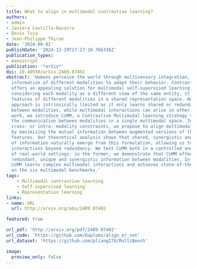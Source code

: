 ```yaml
---
title: What to align in multimodal contrastive learning?
authors:
- admin
- Javiera Castillo-Navarro
- Devis Tuia
- Jean-Philippe Thiran
date: '2024-09-01'
publishDate: '2024-12-29T17:27:10.766338Z'
publication_types:
- manuscript
publication: '*arXiv*'
doi: 10.48550/arXiv.2409.07402
abstract: 'Humans perceive the world through multisensory integration, blending the
  information of different modalities to adapt their behavior. Contrastive learning
  offers an appealing solution for multimodal self-supervised learning. Indeed, by
  considering each modality as a different view of the same entity, it learns to align
  features of different modalities in a shared representation space. However, this
  approach is intrinsically limited as it only learns shared or redundant information
  between modalities, while multimodal interactions can arise in other ways. In this
  work, we introduce CoMM, a Contrastive Multimodal learning strategy that enables
  the communication between modalities in a single multimodal space. Instead of imposing
  cross- or intra- modality constraints, we propose to align multimodal representations
  by maximizing the mutual information between augmented versions of these multimodal
  features. Our theoretical analysis shows that shared, synergistic and unique terms
  of information naturally emerge from this formulation, allowing us to estimate multimodal
  interactions beyond redundancy. We test CoMM both in a controlled and in a series
  of real-world settings: in the former, we demonstrate that CoMM effectively captures
  redundant, unique and synergistic information between modalities. In the latter,
  CoMM learns complex multimodal interactions and achieves state-of-the-art results
  on the six multimodal benchmarks.'
tags:
    - Multimodal contrastive learning 
    - Self-supervised learning
    - Representation learning
links:
- name: URL
  url: http://arxiv.org/abs/2409.07402

featured: true

url_pdf: 'http://arxiv.org/pdf/2409.07402'
url_code: 'https://github.com/Duplums/align_or_not'
url_dataset: 'https://github.com/pliang279/MultiBench'

image:
  preview_only: false
---
```


